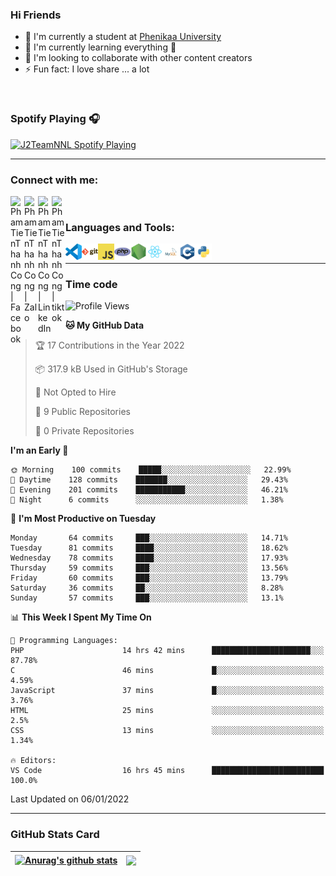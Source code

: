 ### Hi Friends

- 🔭 I'm currently a student at [Phenikaa University]
- 🌱 I'm currently learning everything 🤣
- 👯 I'm looking to collaborate with other content creators
- ⚡ Fun fact: I love share ... a lot

<br />

### Spotify Playing 🎧
[<img src="https://spotify-playing-git-master.j2teamnnl.vercel.app/api/spotify-playing" alt="J2TeamNNL Spotify Playing" width="350" />](https://open.spotify.com/user/31bvg3wront7ddphslihvvtofufa)

<!-- [<img src="https://becongspotify-git-master.phamtienthanhcong.vercel.app/api/spotify-playing" alt="Spotify Now Playing" width="350" />] -->

---


### Connect with me:
[<img align="left" alt="PhamTienThanhCong | Facebook" width="22px" src="https://upload.wikimedia.org/wikipedia/commons/thumb/1/16/Facebook-icon-1.png/640px-Facebook-icon-1.png" />][facebook]
[<img align="left" alt="PhamTienThanhCong | Zalo" width="22px" src="https://www.anphatpc.com.vn/template/anphat_2020v2/images/icon-zalo.jpg" />][zalo]
[<img align="left" alt="PhamTienThanhCong | LinkedIn" width="22px" src="https://cdn3.iconfinder.com/data/icons/inficons/512/linkedin.png" />][linkedin]
[<img align="left" alt="PhamTienThanhCong | tiktok" width="22px" src="https://cdn.worldvectorlogo.com/logos/tiktok-logo.svg" />][tiktok]

<br />

### Languages and Tools:

<img align="left" alt="Visual Studio Code" width="26px" src="https://raw.githubusercontent.com/github/explore/80688e429a7d4ef2fca1e82350fe8e3517d3494d/topics/visual-studio-code/visual-studio-code.png" />
<img align="left" alt="git" width="26px" src="https://raw.githubusercontent.com/github/explore/80688e429a7d4ef2fca1e82350fe8e3517d3494d/topics/git/git.png" hrep/>

[<img align="left" alt="JavaScript" width="26px" src="https://raw.githubusercontent.com/github/explore/80688e429a7d4ef2fca1e82350fe8e3517d3494d/topics/javascript/javascript.png" />][min project]
[<img align="left" alt="php" width="26px" src="https://raw.githubusercontent.com/github/explore/80688e429a7d4ef2fca1e82350fe8e3517d3494d/topics/php/php.png" />][web]
[<img align="left" alt="nodejs" width="26px" src="https://raw.githubusercontent.com/github/explore/80688e429a7d4ef2fca1e82350fe8e3517d3494d/topics/nodejs/nodejs.png" />][web]
[<img align="left" alt="react" width="26px" src="https://raw.githubusercontent.com/github/explore/80688e429a7d4ef2fca1e82350fe8e3517d3494d/topics/react/react.png" />][web]

<img align="left" alt="mysql" width="26px" src="https://raw.githubusercontent.com/github/explore/80688e429a7d4ef2fca1e82350fe8e3517d3494d/topics/mysql/mysql.png" />

[<img align="left" alt="cpp c" width="26px" src="https://raw.githubusercontent.com/github/explore/80688e429a7d4ef2fca1e82350fe8e3517d3494d/topics/cpp/cpp.png" />][c and cpp]
[<img align="left" alt="python" width="26px" src="https://raw.githubusercontent.com/github/explore/80688e429a7d4ef2fca1e82350fe8e3517d3494d/topics/python/python.png" />][python]

<br />

---

### Time code

<!--START_SECTION:waka-->
![Profile Views](http://img.shields.io/badge/Profile%20Views-292-blue)

**🐱 My GitHub Data** 

> 🏆 17 Contributions in the Year 2022
 > 
> 📦 317.9 kB Used in GitHub's Storage 
 > 
> 🚫 Not Opted to Hire
 > 
> 📜 9 Public Repositories 
 > 
> 🔑 0 Private Repositories  
 > 
**I'm an Early 🐤** 

```text
🌞 Morning    100 commits    █████░░░░░░░░░░░░░░░░░░░░   22.99% 
🌆 Daytime    128 commits    ███████░░░░░░░░░░░░░░░░░░   29.43% 
🌃 Evening    201 commits    ███████████░░░░░░░░░░░░░░   46.21% 
🌙 Night      6 commits      ░░░░░░░░░░░░░░░░░░░░░░░░░   1.38%

```
📅 **I'm Most Productive on Tuesday** 

```text
Monday       64 commits     ███░░░░░░░░░░░░░░░░░░░░░░   14.71% 
Tuesday      81 commits     ████░░░░░░░░░░░░░░░░░░░░░   18.62% 
Wednesday    78 commits     ████░░░░░░░░░░░░░░░░░░░░░   17.93% 
Thursday     59 commits     ███░░░░░░░░░░░░░░░░░░░░░░   13.56% 
Friday       60 commits     ███░░░░░░░░░░░░░░░░░░░░░░   13.79% 
Saturday     36 commits     ██░░░░░░░░░░░░░░░░░░░░░░░   8.28% 
Sunday       57 commits     ███░░░░░░░░░░░░░░░░░░░░░░   13.1%

```


📊 **This Week I Spent My Time On** 

```text
💬 Programming Languages: 
PHP                      14 hrs 42 mins      ██████████████████████░░░   87.78% 
C                        46 mins             █░░░░░░░░░░░░░░░░░░░░░░░░   4.59% 
JavaScript               37 mins             █░░░░░░░░░░░░░░░░░░░░░░░░   3.76% 
HTML                     25 mins             ░░░░░░░░░░░░░░░░░░░░░░░░░   2.5% 
CSS                      13 mins             ░░░░░░░░░░░░░░░░░░░░░░░░░   1.34%

🔥 Editors: 
VS Code                  16 hrs 45 mins      █████████████████████████   100.0%

```


 Last Updated on 06/01/2022
<!--END_SECTION:waka-->

---

### GitHub Stats Card

| <a href="https://github.com/phamtienthanhcong"><img align="center" src="https://github-readme-stats.vercel.app/api?username=PhamTienThanhCong&show_icons=true&include_all_commits=true&theme=buefy&hide_border=true&theme=ocean_dark" alt="Anurag's github stats" /></a> | <a href="https://github.com/phamtienthanhcong"><img align="center" src="https://github-readme-stats.vercel.app/api/top-langs/?username=PhamTienThanhCong&layout=compact&theme=buefy&hide_border=true&theme=ocean_dark" /></a> |
| ------------- | ------------- |

[Phenikaa University]: https://phenikaa-uni.edu.vn/vi
[facebook]: https://www.facebook.com/phamtienthanhcong
[linkedin]: https://linkedin.com/in/phamtienthanhcong
[zalo]: https://zalo.me/0396396332
[tiktok]: https://www.tiktok.com/@phamtienthanhcong
[web]: https://github.com/PhamTienThanhCong/web_dev
[min project]: https://github.com/PhamTienThanhCong/Project-Of-Web
[c and cpp]: https://github.com/PhamTienThanhCong/Code_C_and_Cpro
[python]: https://github.com/PhamTienThanhCong/Python_beginer
